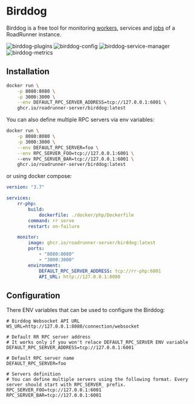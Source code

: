 # Birddog

Birddog is a free tool for monitoring [workers](https://roadrunner.dev/docs/php-rpc/2.x/en), services
and [jobs](https://roadrunner.dev/docs/plugins-jobs/2.x/en) of a RoadRunner instance.

![birddog-plugins](https://user-images.githubusercontent.com/773481/200691160-314cc757-89b7-46ec-b55a-6b1b2788087b.png)
![birddog-config](https://user-images.githubusercontent.com/773481/200691269-9383b752-0b6e-448a-aa6a-020936aeb1e5.png)
![birddog-service-manager](https://user-images.githubusercontent.com/773481/200691288-e19fdf5a-490a-4712-90e1-79e46fc8dcc2.png)
![birddog-metrics](https://user-images.githubusercontent.com/773481/200691355-8209cc73-e72e-4d52-a2b0-4bb567564977.png)

## Installation

```bash
docker run \
    -p 8080:8080 \
    -p 3000:3000 \
    --env DEFAULT_RPC_SERVER_ADDRESS=tcp://127.0.0.1:6001 \
    ghcr.io/roadrunner-server/birddog:latest
```

You can also define multiple RPC servers via env variables:

```bash
docker run \
    -p 8080:8080 \
    -p 3000:3000 \
    --env DEFAULT_RPC_SERVER=foo \
    --env RPC_SERVER_FOO=tcp://127.0.0.1:6001 \ 
    --env RPC_SERVER_BAR=tcp://127.0.0.1:6001 \
    ghcr.io/roadrunner-server/birddog:latest
```

or using docker compose:

```yaml
version: "3.7"

services:
    rr-php:
        build:
            dockerfile: ./docker/php/Dockerfile
        command: rr serve
        restart: on-failure

    monitor:
        image: ghcr.io/roadrunner-server/birddog:latest
        ports:
            - "8080:8080"
            - "3000:3000"
        environment:
            DEFAULT_RPC_SERVER_ADDRESS: tcp://rr-php:6001
            API_URL: http://127.0.0.1:8080
```

## Configuration

There ENV variables that can be used to configure the Birddog:

```dotenv
# Birddog Websocket API URL
WS_URL=http://127.0.0.1:8080/connection/websocket

# Default RR RPC server address
# It works only if you won't relace DEFAULT_RPC_SERVER ENV variable
DEFAULT_RPC_SERVER_ADDRESS=tcp://127.0.0.1:6001

# Default RPC server name 
DEFAULT_RPC_SERVER=foo

# Servers definition
# You can define multiple servers using the following format. Every server should start with RPC_SERVER_ prefix.
RPC_SERVER_FOO=tcp://127.0.0.1:6001
RPC_SERVER_BAR=tcp://127.0.0.1:6001
```
